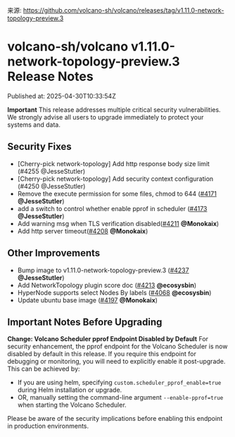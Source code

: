 来源: https://github.com/volcano-sh/volcano/releases/tag/v1.11.0-network-topology-preview.3

# volcano-sh/volcano v1.11.0-network-topology-preview.3 Release Notes

Published at: 2025-04-30T10:33:54Z

**Important**
This release addresses multiple critical security vulnerabilities. We strongly advise all users to upgrade immediately to protect your systems and data.
## Security Fixes
- [Cherry-pick network-topology] Add http response body size limit (#4255 @JesseStutler)
- [Cherry-pick network-topology] Add security context configuration (#4250 @JesseStutler)
- Remove the execute permission for some files, chmod to 644 ([#4171](https://github.com/volcano-sh/volcano/pull/4171) **@JesseStutler**)
- add a switch to control whether enable pprof in scheduler ([#4173](https://github.com/volcano-sh/volcano/pull/4173) **@JesseStutler**)
- Add warning msg when TLS verification disabled([#4211](https://github.com/volcano-sh/volcano/pull/4211) **@Monokaix**)
- Add http server timeout([#4208](https://github.com/volcano-sh/volcano/pull/4208) **@Monokaix**)

## Other Improvements
- Bump image to v1.11.0-network-topology-preview.3 ([#4237](https://github.com/volcano-sh/volcano/pull/4237) **@JesseStutler**)
- Add NetworkTopology plugin score doc ([#4213](https://github.com/volcano-sh/volcano/pull/4213) **@ecosysbin**)
- HyperNode supports select Nodes By labels ([#4068](https://github.com/volcano-sh/volcano/pull/4068) **@ecosysbin**)
- Update ubuntu base image ([#4197](https://github.com/volcano-sh/volcano/pull/4197) **@Monokaix**)

## Important Notes Before Upgrading
**Change: Volcano Scheduler pprof Endpoint Disabled by Default**
For security enhancement, the pprof endpoint for the Volcano Scheduler is now disabled by default in this release. If you require this endpoint for debugging or monitoring, you will need to explicitly enable it post-upgrade. This can be achieved by:
- If you are using helm, specifying `custom.scheduler_pprof_enable=true` during Helm installation or upgrade. 
- OR, manually  setting the command-line argument `--enable-pprof=true` when starting the Volcano Scheduler. 

Please be aware of the security implications before enabling this endpoint in production environments.